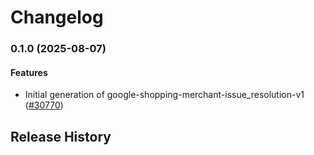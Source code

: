 # Changelog

### 0.1.0 (2025-08-07)

#### Features

* Initial generation of google-shopping-merchant-issue_resolution-v1 ([#30770](https://github.com/googleapis/google-cloud-ruby/issues/30770)) 

## Release History
